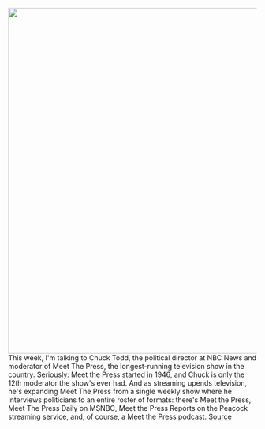 <img src='https://cdn.vox-cdn.com/thumbor/gZUGdegw5UQiHrVahiAaVAQTIKQ=/0x0:2050x1367/1200x675/filters:focal(861x520:1189x848)/cdn.vox-cdn.com/uploads/chorus_image/image/69637886/VRG_ILLO_Decoder_ChuckTodd_s.0.jpg' width='700px' /><br/>
This week, I'm talking to Chuck Todd, the political director at NBC News and moderator of Meet The Press, the longest-running television show in the country. Seriously: Meet the Press started in 1946, and Chuck is only the 12th moderator the show's ever had. And as streaming upends television, he's expanding Meet The Press from a single weekly show where he interviews politicians to an entire roster of formats: there's Meet the Press, Meet The Press Daily on MSNBC, Meet the Press Reports on the Peacock streaming service, and, of course, a Meet the Press podcast.
<a href='https://www.theverge.com/22594290/chuck-todd-meet-the-press-decoder-interview-nbc-news'> Source <a/>